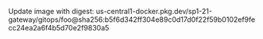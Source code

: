 Update image with digest: us-central1-docker.pkg.dev/sp1-21-gateway/gitops/foo@sha256:b5f6d342ff304e89c0d17d0f22f59b0102ef9fecc24ea2a6f4b5d70e2f9830a5 
